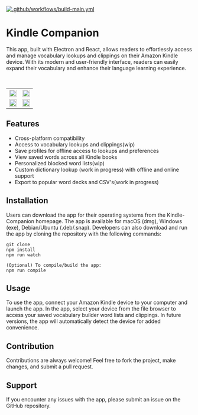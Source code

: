[![.github/workflows/build-main.yml](https://github.com/sahar10501/kindle-companion/actions/workflows/build-main.yml/badge.svg)](https://github.com/sahar10501/kindle-companion/actions/workflows/build-main.yml)

# Kindle Companion

This app, built with Electron and React, allows readers to effortlessly access and manage vocabulary lookups and clippings on their Amazon Kindle device. With its modern and user-friendly interface, readers can easily expand their vocabulary and enhance their language learning experience.

<br>

<table>
  <tr>
    <td><img src="https://user-images.githubusercontent.com/88053021/235351944-b895d752-0b2b-432a-be7d-e21d5d15d7d0.png" width="100%"/></td>
    <td><img src="https://user-images.githubusercontent.com/88053021/235351945-5d7dd54b-2f45-40b4-9258-6d630b86613b.png" width="100%"/></td>
  </tr>
  <tr>
    <td><img src="https://user-images.githubusercontent.com/88053021/235351941-59e48000-8418-48d5-a972-2a450bd67661.png" width="100%"/></td>
    <td><img src="https://user-images.githubusercontent.com/88053021/235351940-3f722cb5-ac31-4711-a1b1-97913fd45084.png" width="100%"/></td>
  </tr>
</table>

## Features

* Cross-platform compatibility
* Access to vocabulary lookups and clippings(wip)
* Save profiles for offline access to lookups and preferences
* View saved words across all Kindle books
* Personalized blocked word lists(wip)
* Custom dictionary lookup (work in progress) with offline and online support
* Export to popular word decks and CSV's(work in progress)

## Installation
Users can download the app for their operating systems from the Kindle-Companion homepage. The app is available for macOS (dmg), Windows (exe), Debian/Ubuntu (.deb/.snap). Developers can also download and run the app by cloning the repository with the following commands:

```
git clone
npm install
npm run watch

(Optional) To compile/build the app:
npm run compile
```

## Usage

To use the app, connect your Amazon Kindle device to your computer and launch the app. In the app, select your device from the file browser to access your saved vocabulary builder word lists and clippings. In future versions, the app will automatically detect the device for added convenience.

## Contribution

Contributions are always welcome! Feel free to fork the project, make changes, and submit a pull request.


## Support

If you encounter any issues with the app, please submit an issue on the GitHub repository.
